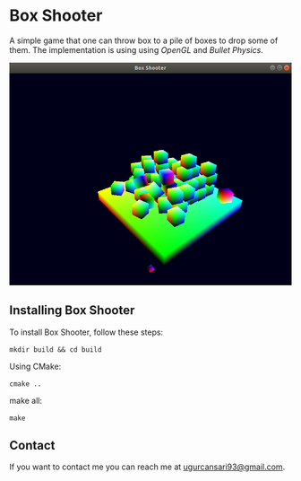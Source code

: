 # Box Shooter

A simple game that one can throw box to a pile of boxes to drop some of them. The implementation is using using *OpenGL* and *Bullet Physics*.

![Screenshot](Screenshot.png)

## Installing Box Shooter

To install Box Shooter, follow these steps:

```
mkdir build && cd build
```
Using CMake:
```
cmake ..
```
make all:
```
make
```



## Contact

If you want to contact me you can reach me at <ugurcansari93@gmail.com>.

<!-- ## License--->
<!--- If you're not sure which open license to use see https://choosealicense.com/--->

<!---This project uses the following license: [<license_name>](<link>). --->
